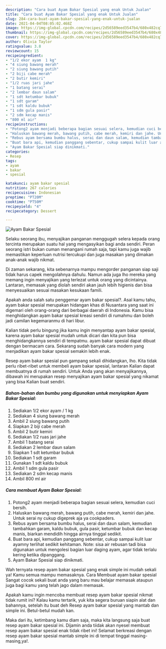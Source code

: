 ```yaml
---
description: "Cara buat Ayam Bakar Spesial yang enak Untuk Jualan"
title: "Cara buat Ayam Bakar Spesial yang enak Untuk Jualan"
slug: 284-cara-buat-ayam-bakar-spesial-yang-enak-untuk-jualan
date: 2021-04-04T08:05:02.468Z
image: https://img-global.cpcdn.com/recipes/2d56589eed3547b4/680x482cq70/ayam-bakar-spesial-foto-resep-utama.jpg
thumbnail: https://img-global.cpcdn.com/recipes/2d56589eed3547b4/680x482cq70/ayam-bakar-spesial-foto-resep-utama.jpg
cover: https://img-global.cpcdn.com/recipes/2d56589eed3547b4/680x482cq70/ayam-bakar-spesial-foto-resep-utama.jpg
author: Olivia Taylor
ratingvalue: 3.8
reviewcount: 15
recipeingredient:
- "1/2 ekor ayam  1 kg"
- "4 siung bawang merah"
- "2 siung bawang putih"
- "2 biji cabe merah"
- "2 butir kemiri"
- "1/2 ruas jari jahe"
- "1 batang serai"
- "2 lembar daun salam"
- "1 sdt ketumbar bubuk"
- "1 sdt garam"
- "1 sdt kaldu bubuk"
- "1 sdm gula pasir"
- "2 sdm kecap manis"
- "800 ml air"
recipeinstructions:
- "Potong2 ayam menjadi beberapa bagian sesuai selera, kemudian cuci bersih."
- "Haluskan bawang merah, bawang putih, cabe merah, kemiri dan jahe. Untuk serai ny cukup digeprek aja ya cookpaders."
- "Rebus ayam bersama bumbu halus, serai dan daun salam, kemudian tambahkan garam, kaldu bubuk, gula pasir, ketumbar bubuk dan kecap manis, biarkan mendidih hingga airnya tinggal sedikit."
- "Buat bara api, kemudian panggang sebentar, cukup sampai kulit luar ayamny terlihat sedikit kehitaman. Note: sisa air rebusan tadi bisa digunakan untuk mengolesi bagian luar daging ayam, agar tidak terlalu kering ketika dipanggang."
- "Ayam Bakar Spesial siap dinikmati."
categories:
- Resep
tags:
- ayam
- bakar
- spesial

katakunci: ayam bakar spesial 
nutrition: 267 calories
recipecuisine: Indonesian
preptime: "PT20M"
cooktime: "PT50M"
recipeyield: "4"
recipecategory: Dessert

---
```



![Ayam Bakar Spesial](https://img-global.cpcdn.com/recipes/2d56589eed3547b4/680x482cq70/ayam-bakar-spesial-foto-resep-utama.jpg)

Selaku seorang ibu, menyajikan panganan menggugah selera kepada orang tercinta merupakan suatu hal yang mengasyikan bagi anda sendiri. Peran seorang istri bukan cuman menangani rumah saja, tapi kamu juga wajib memastikan keperluan nutrisi tercukupi dan juga masakan yang dimakan anak-anak wajib nikmat.

Di zaman  sekarang, kita sebenarnya mampu mengorder panganan siap saji tidak harus capek mengolahnya dahulu. Namun ada juga lho mereka yang memang ingin menyajikan yang terlezat untuk orang yang dicintainya. Lantaran, memasak yang diolah sendiri akan jauh lebih higienis dan bisa menyesuaikan sesuai masakan kesukaan famili. 



Apakah anda salah satu penggemar ayam bakar spesial?. Asal kamu tahu, ayam bakar spesial merupakan hidangan khas di Nusantara yang saat ini digemari oleh orang-orang dari berbagai daerah di Indonesia. Kamu bisa menghidangkan ayam bakar spesial kreasi sendiri di rumahmu dan boleh jadi camilan kegemaranmu di hari libur.

Kalian tidak perlu bingung jika kamu ingin menyantap ayam bakar spesial, karena ayam bakar spesial mudah untuk dicari dan kita pun bisa menghidangkannya sendiri di tempatmu. ayam bakar spesial dapat dibuat dengan bermacam cara. Sekarang sudah banyak cara modern yang menjadikan ayam bakar spesial semakin lebih enak.

Resep ayam bakar spesial pun gampang sekali dihidangkan, lho. Kita tidak perlu ribet-ribet untuk membeli ayam bakar spesial, lantaran Kalian dapat membuatnya di rumah sendiri. Untuk Anda yang akan menyajikannya, dibawah ini merupakan resep menyajikan ayam bakar spesial yang nikamat yang bisa Kalian buat sendiri.

<!--inarticleads1-->

##### Bahan-bahan dan bumbu yang digunakan untuk menyiapkan Ayam Bakar Spesial:

1. Sediakan 1/2 ekor ayam / 1 kg
1. Sediakan 4 siung bawang merah
1. Ambil 2 siung bawang putih
1. Siapkan 2 biji cabe merah
1. Ambil 2 butir kemiri
1. Sediakan 1/2 ruas jari jahe
1. Ambil 1 batang serai
1. Sediakan 2 lembar daun salam
1. Siapkan 1 sdt ketumbar bubuk
1. Sediakan 1 sdt garam
1. Gunakan 1 sdt kaldu bubuk
1. Ambil 1 sdm gula pasir
1. Sediakan 2 sdm kecap manis
1. Ambil 800 ml air




<!--inarticleads2-->

##### Cara membuat Ayam Bakar Spesial:

1. Potong2 ayam menjadi beberapa bagian sesuai selera, kemudian cuci bersih.
1. Haluskan bawang merah, bawang putih, cabe merah, kemiri dan jahe. Untuk serai ny cukup digeprek aja ya cookpaders.
1. Rebus ayam bersama bumbu halus, serai dan daun salam, kemudian tambahkan garam, kaldu bubuk, gula pasir, ketumbar bubuk dan kecap manis, biarkan mendidih hingga airnya tinggal sedikit.
1. Buat bara api, kemudian panggang sebentar, cukup sampai kulit luar ayamny terlihat sedikit kehitaman. Note: sisa air rebusan tadi bisa digunakan untuk mengolesi bagian luar daging ayam, agar tidak terlalu kering ketika dipanggang.
1. Ayam Bakar Spesial siap dinikmati.




Wah ternyata resep ayam bakar spesial yang enak simple ini mudah sekali ya! Kamu semua mampu memasaknya. Cara Membuat ayam bakar spesial Sangat cocok sekali buat anda yang baru mau belajar memasak ataupun juga bagi kamu yang telah jago dalam memasak.

Apakah kamu ingin mencoba membuat resep ayam bakar spesial nikmat tidak rumit ini? Kalau kamu tertarik, yuk kita segera buruan siapin alat dan bahannya, setelah itu buat deh Resep ayam bakar spesial yang mantab dan simple ini. Betul-betul mudah kan. 

Maka dari itu, ketimbang kamu diam saja, maka kita langsung saja buat resep ayam bakar spesial ini. Dijamin anda tiidak akan nyesel membuat resep ayam bakar spesial enak tidak ribet ini! Selamat berkreasi dengan resep ayam bakar spesial mantab simple ini di tempat tinggal masing-masing,ya!.

